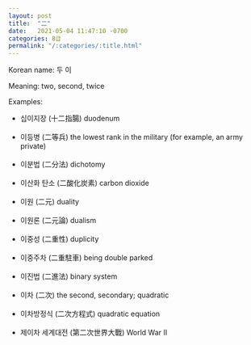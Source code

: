 ```yaml
---
layout: post
title:  "二"
date:   2021-05-04 11:47:10 -0700
categories: 8급
permalink: "/:categories/:title.html"
---
```


Korean name: 두 이

Meaning: two, second, twice

Examples:
* 십이지장 (十二指腸) duodenum <br><br>
* 이등병 (二等兵) the lowest rank in the military (for example, an army private) <br><br>
* 이분법 (二分法) dichotomy <br><br>
* 이산화 탄소 (二酸化炭素) carbon dioxide <br><br>
* 이원 (二元) duality <br><br>
* 이원론 (二元論) dualism <br><br>
* 이중성 (二重性) duplicity <br><br>
* 이중주차 (二重駐車) being double parked <br><br>
* 이진법 (二進法) binary system <br><br>
* 이차 (二次) the second, secondary; quadratic <br><br>
*  이차방정식 (二次方程式) quadratic equation <br><br>
*  제이차 세계대전 (第二次世界大戰) World War II <br><br>
